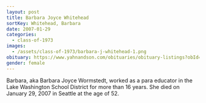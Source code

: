 ```yaml
---
layout: post
title: Barbara Joyce Whitehead
sortKey: Whitehead, Barbara
date: 2007-01-29
categories:
  - class-of-1973
images:
  - /assets/class-of-1973/barbara-j-whitehead-1.png
obituary: https://www.yahnandson.com/obituaries/obituary-listings?obId=101080#/obituaryInfo
gender: female
---
```

Barbara, aka Barbara Joyce Wormstedt, worked as a para educator in the Lake Washington School District for more than 16 years.  She died on January 29, 2007 in Seattle at the age of 52.
